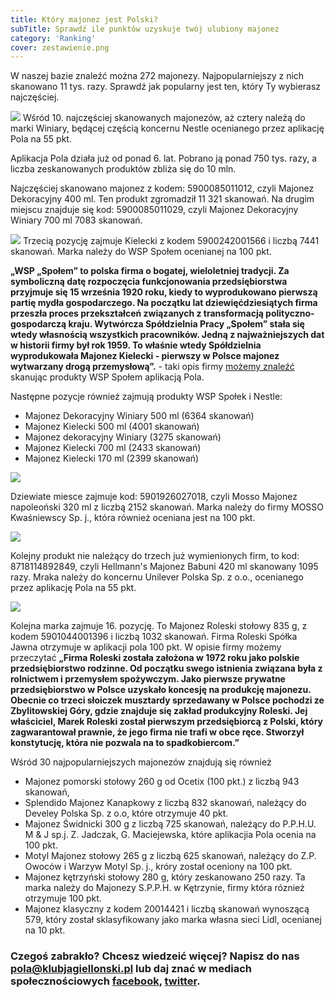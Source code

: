 ```yaml
---
title: Który majonez jest Polski?
subTitle: Sprawdź ile punktów uzyskuje twój ulubiony majonez
category: 'Ranking'
cover: zestawienie.png
---
```


W naszej bazie znaleźć można 272 majonezy. Najpopularniejszy z nich skanowano 11 tys. razy. Sprawdź jak popularny jest ten, który Ty wybierasz najczęściej.

![](winiary.jpg) Wśród 10. najczęściej skanowanych majonezów, aż cztery należą do marki Winiary, będącej częścią koncernu Nestle ocenianego przez aplikację Pola na 55 pkt.

Aplikacja Pola działa już od ponad 6. lat. Pobrano ją ponad 750 tys. razy, a liczba zeskanowanych produktów zbliża się do 10 mln.

Najczęściej skanowano majonez z kodem: 5900085011012, czyli Majonez Dekoracyjny 400 ml. Ten produkt zgromadził 11 321 skanowań. Na drugim miejscu znajduje się kod: 5900085011029, czyli Majonez Dekoracyjny Winiary 700 ml 7083 skanowań.

![](kielecki.jpg) Trzecią pozycję zajmuje Kielecki z kodem 5900242001566 i liczbą 7441 skanowań. Marka należy do WSP Społem ocenianej na 100 pkt.

**„WSP „Społem” to polska firma o bogatej, wieloletniej tradycji. Za symboliczną datę rozpoczęcia funkcjonowania przedsiębiorstwa przyjmuje się 15 września 1920 roku, kiedy to wyprodukowano pierwszą partię mydła gospodarczego. Na początku lat dziewięćdziesiątych firma przeszła proces przekształceń związanych z transformacją polityczno-gospodarczą kraju. Wytwórcza Spółdzielnia Pracy „Społem” stała się wtedy własnością wszystkich pracowników. Jedną z najważniejszych dat w historii firmy był rok 1959. To właśnie wtedy Spółdzielnia wyprodukowała Majonez Kielecki - pierwszy w Polsce majonez wytwarzany drogą przemysłową”.** - taki opis firmy [możemy znaleźć](https://www.pola-app.pl/#/ean/5900242001566) skanując produkty WSP Społem aplikacją Pola.

Następne pozycje również zajmują produkty WSP Społek i Nestle:

- Majonez Dekoracyjny Winiary 500 ml (6364 skanowań)
- Majonez Kielecki 500 ml (4001 skanowań)
- Majonez dekoracyjny Winiary (3275 skanowań)
- Majonez Kielecki 700 ml (2433 skanowań)
- Majonez Kielecki 170 ml (2399 skanowań)

![](mosso.jpg)

Dziewiate miesce zajmuje kod: 5901926027018, czyli Mosso Majonez napoleoński 320 ml z liczbą 2152 skanowań. Marka należy do firmy 	MOSSO Kwaśniewscy Sp. j., która również oceniana jest na 100 pkt.

![](helmanz.jpg)

Kolejny produkt nie należący do trzech już wymienionych firm, to kod: 8718114892849, czyli Hellmann's Majonez Babuni 420 ml skanowany 1095 razy. Mraka należy do koncernu Unilever Polska Sp. z o.o., ocenianego przez aplikację Pola na 55 pkt.

![](roleski.jpg)

Kolejna marka zajmuje 16. pozycję. To Majonez Roleski stołowy 835 g, z kodem 5901044001396 i liczbą 1032 skanowań. Firma Roleski Spółka Jawna otrzymuje w aplikacji pola 100 pkt. W opisie firmy możemy przeczytać **„Firma Roleski została założona w 1972 roku jako polskie przedsiębiorstwo rodzinne. Od początku swego istnienia związana była z rolnictwem i przemysłem spożywczym. Jako pierwsze prywatne przedsiębiorstwo w Polsce uzyskało koncesję na produkcję majonezu. Obecnie co trzeci słoiczek musztardy sprzedawany w Polsce pochodzi ze Zbylitowskiej Góry, gdzie znajduje się zakład produkcyjny Roleski. Jej właściciel, Marek Roleski został pierwszym przedsiębiorcą z Polski, który zagwarantował prawnie, że jego firma nie trafi w obce ręce. Stworzył konstytucję, która nie pozwala na to spadkobiercom.”**

Wśród 30 najpopularniejszych majonezów znajdują się również

- Majonez pomorski stołowy 260 g od Ocetix (100 pkt.) z liczbą 943 skanowań,
- Splendido Majonez Kanapkowy z liczbą 832 skanowań, należący do Develey Polska Sp. z o.o, które otrzymuje 40 pkt.
- Majonez Świdnicki 300 g z liczbą 725 skanowań, należący do P.P.H.U. M & J sp.j. Z. Jadczak, G. Maciejewska, które aplikacjia Pola ocenia na 100 pkt.
- Motyl Majonez stołowy 265 g z liczbą 625 skanowań, należący do Z.P. Owoców i Warzyw Motyl Sp. j., króry został oceniony na 100 pkt.
- Majonez kętrzyński stołowy 280 g, który zeskanowano 250 razy. Ta marka należy do Majonezy S.P.P.H. w Kętrzynie, firmy która róznież otrzymuje 100 pkt.
- Majonez klasyczny z kodem 20014421 i liczbą skanowań wynoszącą 579, który został sklasyfikowany jako marka własna sieci Lidl, ocenianej na 10 pkt.

### Czegoś zabrakło? Chcesz wiedzeić więcej? Napisz do nas [pola@klubjagiellonski.pl](mailto:pola@klubjagiellonski.pl) lub daj znać w mediach społecznościowych [facebook](https://www.facebook.com/app.pola), [twitter](https://twitter.com/pola_app).

